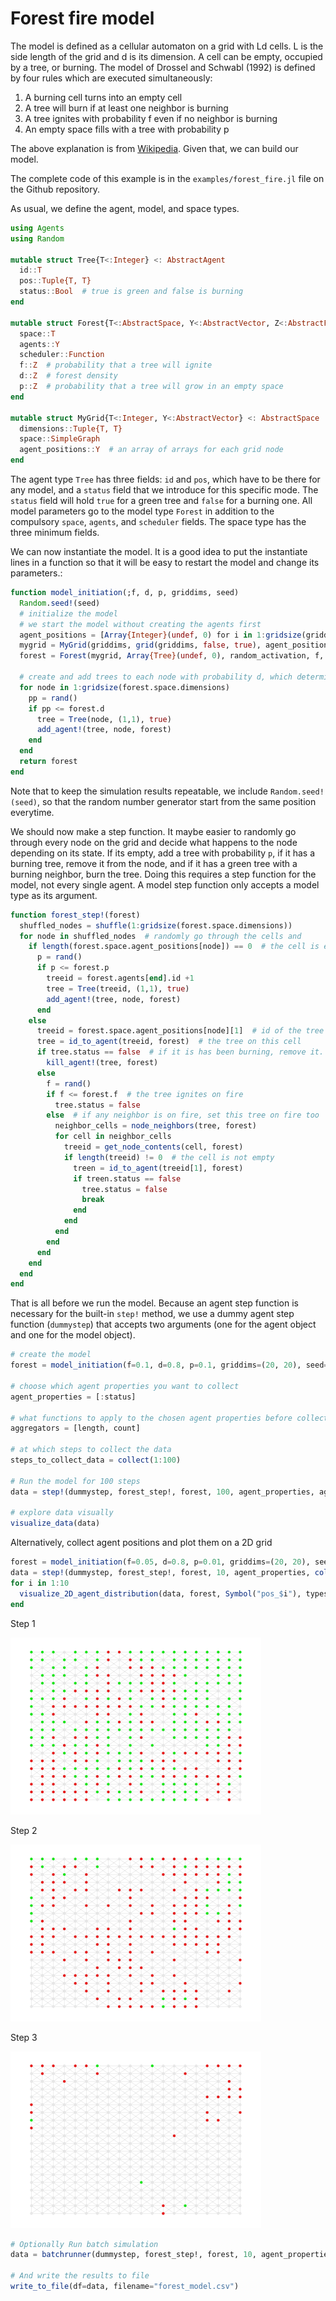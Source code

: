 # Forest fire model

The model is defined as a cellular automaton on a grid with Ld cells. L is the side length of the grid and d is its dimension. A cell can be empty, occupied by a tree, or burning. The model of Drossel and Schwabl (1992) is defined by four rules which are executed simultaneously: 

1. A burning cell turns into an empty cell
1. A tree will burn if at least one neighbor is burning
1. A tree ignites with probability f even if no neighbor is burning
1. An empty space fills with a tree with probability p

The above explanation is from [Wikipedia](https://en.wikipedia.org/wiki/Forest-fire_model). Given that, we can build our model.

The complete code of this example is in the `examples/forest_fire.jl` file on the Github repository.

As usual, we define the agent, model, and space types. 

```julia
using Agents
using Random

mutable struct Tree{T<:Integer} <: AbstractAgent
  id::T
  pos::Tuple{T, T}
  status::Bool  # true is green and false is burning
end

mutable struct Forest{T<:AbstractSpace, Y<:AbstractVector, Z<:AbstractFloat} <: AbstractModel
  space::T
  agents::Y
  scheduler::Function
  f::Z  # probability that a tree will ignite
  d::Z  # forest density
  p::Z  # probability that a tree will grow in an empty space
end

mutable struct MyGrid{T<:Integer, Y<:AbstractVector} <: AbstractSpace
  dimensions::Tuple{T, T}
  space::SimpleGraph
  agent_positions::Y  # an array of arrays for each grid node
end

```

The agent type `Tree` has three fields: `id` and `pos`, which have to be there for any model, and a `status` field that we introduce for this specific mode. The `status` field will hold `true` for a green tree and `false` for a burning one. All model parameters go to the model type `Forest` in addition to the compulsory `space`, `agents`, and `scheduler` fields. The space type has the three minimum fields.

We can now instantiate the model. It is a good idea to put the instantiate lines in a function so that it will be easy to restart the model and change its parameters.:

```julia
function model_initiation(;f, d, p, griddims, seed)
  Random.seed!(seed)
  # initialize the model
  # we start the model without creating the agents first
  agent_positions = [Array{Integer}(undef, 0) for i in 1:gridsize(griddims)]
  mygrid = MyGrid(griddims, grid(griddims, false, true), agent_positions)  # create a 2D grid where each node is connected to at most 8 neighbors.
  forest = Forest(mygrid, Array{Tree}(undef, 0), random_activation, f, d, p)

  # create and add trees to each node with probability d, which determines the density of the forest
  for node in 1:gridsize(forest.space.dimensions)
    pp = rand()
    if pp <= forest.d
      tree = Tree(node, (1,1), true)
      add_agent!(tree, node, forest)
    end
  end
  return forest
end
```

Note that to keep the simulation results repeatable, we include `Random.seed!(seed)`, so that the random number generator start from the same position everytime.

We should now make a step function. It maybe easier to randomly go through every node on the grid and decide what happens to the node depending on its state. If its empty, add a tree with probability `p`, if it has a burning tree, remove it from the node, and if it has a green tree with a burning neighbor, burn the tree. Doing this requires a step function for the model, not every single agent. A model step function only accepts a model type as its argument.

```julia
function forest_step!(forest)
  shuffled_nodes = shuffle(1:gridsize(forest.space.dimensions))
  for node in shuffled_nodes  # randomly go through the cells and 
    if length(forest.space.agent_positions[node]) == 0  # the cell is empty, maybe a tree grows here?
      p = rand()
      if p <= forest.p
        treeid = forest.agents[end].id +1
        tree = Tree(treeid, (1,1), true)
        add_agent!(tree, node, forest)
      end
    else
      treeid = forest.space.agent_positions[node][1]  # id of the tree on this cell
      tree = id_to_agent(treeid, forest)  # the tree on this cell
      if tree.status == false  # if it is has been burning, remove it.
        kill_agent!(tree, forest)
      else
        f = rand()
        if f <= forest.f  # the tree ignites on fire
          tree.status = false
        else  # if any neighbor is on fire, set this tree on fire too
          neighbor_cells = node_neighbors(tree, forest)
          for cell in neighbor_cells
            treeid = get_node_contents(cell, forest)
            if length(treeid) != 0  # the cell is not empty
              treen = id_to_agent(treeid[1], forest)
              if treen.status == false
                tree.status = false
                break
              end
            end
          end
        end
      end
    end
  end
end

```

That is all before we run the model. Because an agent step function is necessary for the built-in `step!` method, we use a dummy agent step function (`dummystep`) that accepts two arguments (one for the agent object and one for the model object).

```julia
# create the model
forest = model_initiation(f=0.1, d=0.8, p=0.1, griddims=(20, 20), seed=2)

# choose which agent properties you want to collect
agent_properties = [:status]

# what functions to apply to the chosen agent properties before collecting them. `length` will show the number of trees and `count` the number of green trees.
aggregators = [length, count]

# at which steps to collect the data
steps_to_collect_data = collect(1:100)

# Run the model for 100 steps
data = step!(dummystep, forest_step!, forest, 100, agent_properties, aggregators, steps_to_collect_data)

# explore data visually
visualize_data(data)
```

Alternatively, collect agent positions and plot them on a 2D grid

```julia
forest = model_initiation(f=0.05, d=0.8, p=0.01, griddims=(20, 20), seed=2)
data = step!(dummystep, forest_step!, forest, 10, agent_properties, collect(1:10))
for i in 1:10
  visualize_2D_agent_distribution(data, forest, Symbol("pos_$i"), types=Symbol("status_$i"), savename="step_$i", cc=Dict(true=>"green", false=>"red"))
end
```

Step 1

![](fire_step_1.png)

Step 2

![](fire_step_2.png)

Step 3

![](fire_step_3.png)

```julia
# Optionally Run batch simulation
data = batchrunner(dummystep, forest_step!, forest, 10, agent_properties, aggregators, steps_to_collect_data, 10)

# And write the results to file
write_to_file(df=data, filename="forest_model.csv")
```